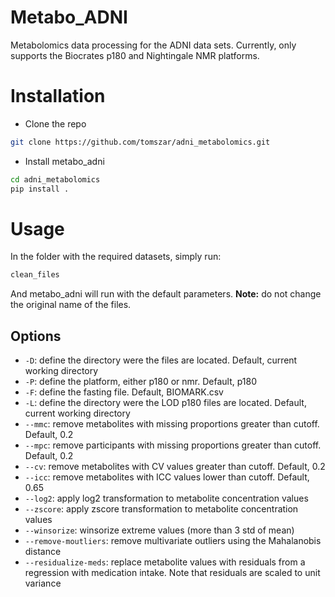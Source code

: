 # Metabo_ADNI

Metabolomics data processing for the ADNI data sets.
Currently, only supports the Biocrates p180 and Nightingale NMR platforms.

# Installation

- Clone the repo

```bash
git clone https://github.com/tomszar/adni_metabolomics.git
```

- Install metabo_adni

```bash
cd adni_metabolomics
pip install .
```

# Usage

In the folder with the required datasets, simply run:

```bash
clean_files
```

And metabo_adni will run with the default parameters.
**Note:** do not change the original name of the files.

## Options

- `-D`: define the directory were the files are located. Default, current working directory
- `-P`: define the platform, either p180 or nmr. Default, p180
- `-F`: define the fasting file. Default, BIOMARK.csv
- `-L`: define the directory were the LOD p180 files are located. Default, current working directory
- `--mmc`: remove metabolites with missing proportions greater than cutoff. Default, 0.2
- `--mpc`: remove participants with missing proportions greater than cutoff. Default, 0.2
- `--cv`: remove metabolites with CV values greater than cutoff. Default, 0.2
- `--icc`: remove metabolites with ICC values lower than cutoff. Default, 0.65
- `--log2`: apply log2 transformation to metabolite concentration values
- `--zscore`: apply zscore transformation to metabolite concentration values
- `--winsorize`: winsorize extreme values (more than 3 std of mean)
- `--remove-moutliers`: remove multivariate outliers using the Mahalanobis distance
- `--residualize-meds`: replace metabolite values with residuals from a regression with medication intake. Note that residuals are scaled to unit variance

